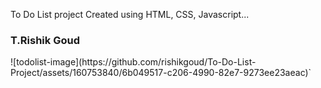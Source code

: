 To Do List project Created using HTML, CSS, Javascript...
<br>
<h3>T.Rishik Goud</h3>
![todolist-image](https://github.com/rishikgoud/To-Do-List-Project/assets/160753840/6b049517-c206-4990-82e7-9273ee23aeac)`
